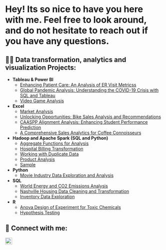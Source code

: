 <h1>Hey! Its so nice to have you here with me. Feel free to look around, and do not hesitate to reach out if you have any questions. <br/><a 
href="https://github.com/atamgbo"></a></h1></a></h1>
<h2>👨‍💻 Data transformation, analytics and visualization Projects:</h2>


- <b>Tableau & Power BI</b>
  - [Enhancing Patient Care: An Analysis of ER Visit Metricss](https://github.com/atamgbo/ERPatientVisit/tree/main)
  - [Global Pandemic Analysis: Understanding the COVID-19 Crisis with SQL and Tableau](https://github.com/atamgbo/Analysis-on-the-global-impact-of-COVID19-disease)
  - [Video Game Analysis](https://public.tableau.com/app/profile/atamgbo.ayuwu/viz/Video_Games_Chart/Video_Games)
- <b>Excel</b>
  - [Market Analysis](https://github.com/atamgbo/Market-Analysis/blob/main/Market-Analysis.pdf)
  - [Unlocking Opportunities: Bike Sales Analysis and Recommendations](https://github.com/atamgbo/BikePurchasePattern)
  - [CAASPP Alignment Analysis: Enhancing Student Performance Prediction](https://github.com/atamgbo/RocketshipStudentPerformanceAnalysis)
  - [A Comprehensive Sales Analytics for Coffee Connoisseurs](https://github.com/atamgbo/A-Comprehensive-Sales-Analytics-Interface-for-Coffee-Connoisseurs)
- <b>Hadoop and Apache Spark (SQL and Python)</b>
  - [Aggregate Functions for Analysis](https://github.com/atamgbo/AggregateFunctions/blob/main/Aggregation.ipynb)
  - [Hospital Billing Transformation](https://github.com/atamgbo/Healthcare-data-cleaning-transformation/blob/main/Hosital_data_cleaning%26transformation.ipynb)
  - [Working with Duplicate Data](https://github.com/atamgbo/Working-with-duplicate-data/blob/main/drops_n_dropDuplicates.ipynb)
  - [Product Analysis](https://github.com/atamgbo/Product-Analysis/blob/main/Product_Analysis.ipynb)
  - [Sample](https://github.com/atamgbo/Sample1/blob/main/Sample_work1.py)
- <b>Python</b>
  - [Movie Industry Data Exploration and Analysis](https://github.com/atamgbo/PythonMovieCorrelation)
- <b>SQL</b>
  - [World Energy and CO2 Emissions Analysis](https://github.com/atamgbo/EnergyProductionAndCO2EmissionsAnalysis)
  - [Nashville Housing Data Cleaning and Transformation](https://github.com/atamgbo/NashvilleHousing)
  - [Inventory Data Exploration](https://github.com/atamgbo/Inventory-Management-System-Exploratory-Data-Analysis)
- <b>R</b>
  - [Anova Design of Experiment for Toxic Chemicals](https://github.com/atamgbo/ANOVA-experiment)
  - [Hypothesis Testing](https://github.com/atamgbo/Hypothesis-testing-on-a-set-of-sample-numbers)

<h2> 🤳 Connect with me:</h2>

[<img align="left" alt="atamgbo | LinkedIn" width="22px" src="https://cdn.jsdelivr.net/npm/simple-icons@v3/icons/linkedin.svg" />][linkedin]

[linkedin]: https://www.linkedin.com/in/ayuwu/
